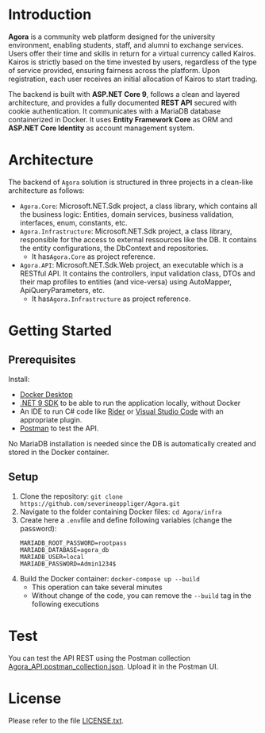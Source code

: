 # Introduction 
**Agora** is a community web platform designed for the university environment, enabling students, staff, and alumni 
to exchange services. Users offer their time and skills in return for a virtual currency called Kairos. 
Kairos is strictly based on the time invested by users, regardless of the type of service provided,
ensuring fairness across the platform. Upon registration, each user receives an initial allocation of Kairos 
to start trading.

The backend is built with **ASP.NET Core 9**, follows a clean and layered architecture, and provides a fully documented
**REST API** secured with cookie authentication. It communicates with a MariaDB database containerized in Docker.
It uses **Entity Framework Core** as ORM and **ASP.NET Core Identity** as account management system.

# Architecture
The backend of `Agora` solution is structured in three projects in a clean-like architecture as follows:
* `Agora.Core`: Microsoft.NET.Sdk project, a class library, which contains all the business logic: 
Entities, domain services, business validation, interfaces, enum, constants, etc.
* `Agora.Infrastructure`: Microsoft.NET.Sdk project, a class library,
responsible for the access to external ressources like the DB.
It contains the entity configurations, the DbContext and repositories.
  * It has`Agora.Core` as project reference.
* `Agora.API`: Microsoft.NET.Sdk.Web project, an executable which is a RESTful API.
It contains the controllers, input validation class, DTOs and their map profiles to entities (and vice-versa)
using AutoMapper, ApiQueryParameters, etc.
  * It has`Agora.Infrastructure` as project reference.

# Getting Started
## Prerequisites
Install:
- [Docker Desktop](https://docs.docker.com/desktop/)
- [.NET 9 SDK](https://dotnet.microsoft.com/en-us/download) to be able to run the application locally, without Docker
- An IDE to run C# code like [Rider](https://www.jetbrains.com/rider/download) or [Visual Studio Code](https://code.visualstudio.com/download) with an appropriate plugin.
- [Postman](https://www.postman.com/) to test the API.

No MariaDB installation is needed since the DB is automatically created and stored in the Docker container.

## Setup
1. Clone the repository: `git clone https://github.com/severineoppliger/Agora.git`
2. Navigate to the folder containing Docker files: `cd Agora/infra`
3. Create here a `.env`file and define following variables (change the password):
    ```
    MARIADB_ROOT_PASSWORD=rootpass
    MARIADB_DATABASE=agora_db
    MARIADB_USER=local
    MARIADB_PASSWORD=Admin1234$
    ```
4. Build the Docker container: `docker-compose up --build`
   * This operation can take several minutes
   * Without change of the code, you can remove the `--build` tag in the following executions

# Test 
You can test the API REST using the Postman collection [Agora_API.postman_collection.json](./Agora_API.postman_collection.json).
Upload it in the Postman UI.

# License
Please refer to the file [LICENSE.txt](./LICENSE.txt).